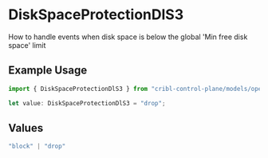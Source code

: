 # DiskSpaceProtectionDlS3

How to handle events when disk space is below the global 'Min free disk space' limit

## Example Usage

```typescript
import { DiskSpaceProtectionDlS3 } from "cribl-control-plane/models/operations";

let value: DiskSpaceProtectionDlS3 = "drop";
```

## Values

```typescript
"block" | "drop"
```